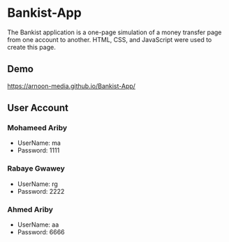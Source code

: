 # Bankist-App

The Bankist application is a one-page simulation of a money transfer page from one account to another. HTML, CSS, and JavaScript were used to create this page.

## Demo 
https://arnoon-media.github.io/Bankist-App/

## User Account

### Mohameed Ariby 
- UserName: ma
- Password: 1111

### Rabaye Gwawey
- UserName: rg
- Password: 2222

### Ahmed Ariby 
- UserName: aa
- Password: 6666
